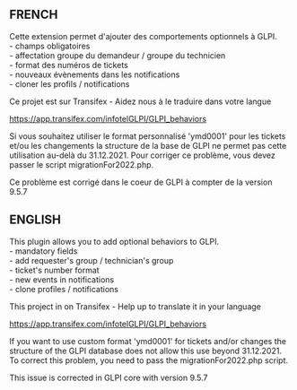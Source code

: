 
## FRENCH

Cette extension permet d'ajouter des comportements optionnels à GLPI.
<br />- champs obligatoires
<br />- affectation groupe du demandeur / groupe du technicien
<br />- format des numéros de tickets
<br />- nouveaux évènements dans les notifications
<br />- cloner les profils / notifications

Ce projet est sur Transifex - Aidez nous à le traduire dans votre langue

https://app.transifex.com/infotelGLPI/GLPI_behaviors

Si vous souhaitez utiliser le format personnalisé 'ymd0001' pour les tickets et/ou les changements
la structure de la base de GLPI ne permet pas cette utilisation au-delà du 31.12.2021.
Pour corriger ce problème, vous devez passer le script migrationFor2022.php.

Ce problème est corrigé dans le coeur de GLPI à compter de la version 9.5.7


## ENGLISH

This plugin allows you to add optional behaviors to GLPI.
<br />- mandatory fields
<br />- add requester's group / technician's group
<br />- ticket's number format
<br />- new events in notifications
<br />- clone profiles / notifications

This project in on Transifex - Help up to translate it in your language

https://app.transifex.com/infotelGLPI/GLPI_behaviors

If you want to use custom format 'ymd0001' for tickets and/or changes
the structure of the GLPI database does not allow this use beyond 31.12.2021.
To correct this problem, you need to pass the migrationFor2022.php script.

This issue is corrected in GLPI core with version 9.5.7
